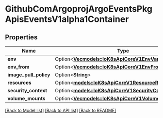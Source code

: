 # GithubComArgoprojArgoEventsPkgApisEventsV1alpha1Container

## Properties

Name | Type | Description | Notes
------------ | ------------- | ------------- | -------------
**env** | Option<[**Vec<models::IoK8sApiCoreV1EnvVar>**](io.k8s.api.core.v1.EnvVar.md)> |  | [optional]
**env_from** | Option<[**Vec<models::IoK8sApiCoreV1EnvFromSource>**](io.k8s.api.core.v1.EnvFromSource.md)> |  | [optional]
**image_pull_policy** | Option<**String**> |  | [optional]
**resources** | Option<[**models::IoK8sApiCoreV1ResourceRequirements**](io.k8s.api.core.v1.ResourceRequirements.md)> |  | [optional]
**security_context** | Option<[**models::IoK8sApiCoreV1SecurityContext**](io.k8s.api.core.v1.SecurityContext.md)> |  | [optional]
**volume_mounts** | Option<[**Vec<models::IoK8sApiCoreV1VolumeMount>**](io.k8s.api.core.v1.VolumeMount.md)> |  | [optional]

[[Back to Model list]](../README.md#documentation-for-models) [[Back to API list]](../README.md#documentation-for-api-endpoints) [[Back to README]](../README.md)


